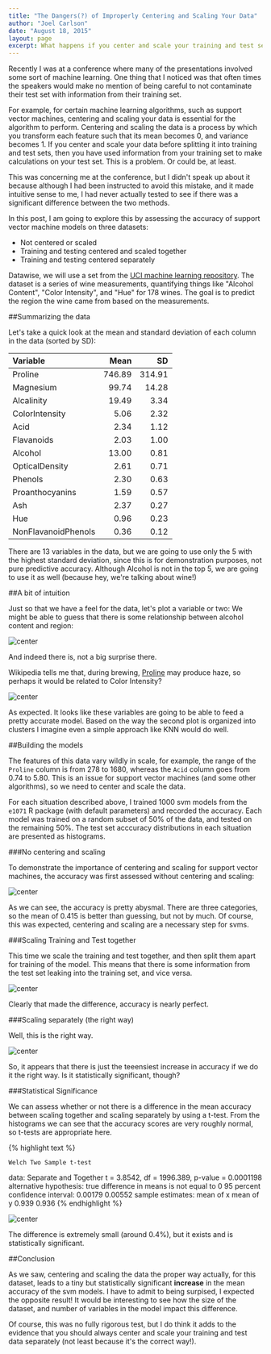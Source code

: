 ```yaml
---
title: "The Dangers(?) of Improperly Centering and Scaling Your Data"
author: "Joel Carlson"
date: "August 18, 2015"
layout: page
excerpt: What happens if you center and scale your training and test set data together? Read on to find out!
---
```


Recently I was at a conference where many of the presentations involved some sort of machine learning. One thing that I noticed was that often times the speakers would make no mention of being careful to not contaminate their test set with information from their training set.
 	
For example, for certain machine learning algorithms, such as support vector machines, centering and scaling your data is essential for the algorithm to perform. Centering and scaling the data is a process by which you transform each feature such that its mean becomes 0, and variance becomes 1. If you center and scale your data before splitting it into training and test sets, then you have used information from your training set to make calculations on your test set. This is a problem. Or could be, at least.

This was concerning me at the conference, but I didn't speak up about it because although I had been instructed to avoid this mistake, and it made intuitive sense to me, I had never actually tested to see if there was a significant difference between the two methods. 

In this post, I am going to explore this by assessing the accuracy of support vector machine models on three datasets: 

  - Not centered or scaled
  - Training and testing centered and scaled together
  - Training and testing centered separately
  
Datawise, we will use a set from the [UCI machine learning repository](http://archive.ics.uci.edu/ml/datasets/Wine). The dataset is a series of wine measurements, quantifying things like "Alcohol Content", "Color Intensity", and "Hue" for 178 wines. The goal is to predict the region the wine came from based on the measurements. 

##Summarizing the data

Let's take a quick look at the mean and standard deviation of each column in the data (sorted by SD):

<table>
 <thead>
  <tr>
   <th style="text-align:left;"> Variable </th>
   <th style="text-align:right;"> Mean </th>
   <th style="text-align:right;"> SD </th>
  </tr>
 </thead>
<tbody>
  <tr>
   <td style="text-align:left;"> Proline </td>
   <td style="text-align:right;"> 746.89 </td>
   <td style="text-align:right;"> 314.91 </td>
  </tr>
  <tr>
   <td style="text-align:left;"> Magnesium </td>
   <td style="text-align:right;"> 99.74 </td>
   <td style="text-align:right;"> 14.28 </td>
  </tr>
  <tr>
   <td style="text-align:left;"> Alcalinity </td>
   <td style="text-align:right;"> 19.49 </td>
   <td style="text-align:right;"> 3.34 </td>
  </tr>
  <tr>
   <td style="text-align:left;"> ColorIntensity </td>
   <td style="text-align:right;"> 5.06 </td>
   <td style="text-align:right;"> 2.32 </td>
  </tr>
  <tr>
   <td style="text-align:left;"> Acid </td>
   <td style="text-align:right;"> 2.34 </td>
   <td style="text-align:right;"> 1.12 </td>
  </tr>
  <tr>
   <td style="text-align:left;"> Flavanoids </td>
   <td style="text-align:right;"> 2.03 </td>
   <td style="text-align:right;"> 1.00 </td>
  </tr>
  <tr>
   <td style="text-align:left;"> Alcohol </td>
   <td style="text-align:right;"> 13.00 </td>
   <td style="text-align:right;"> 0.81 </td>
  </tr>
  <tr>
   <td style="text-align:left;"> OpticalDensity </td>
   <td style="text-align:right;"> 2.61 </td>
   <td style="text-align:right;"> 0.71 </td>
  </tr>
  <tr>
   <td style="text-align:left;"> Phenols </td>
   <td style="text-align:right;"> 2.30 </td>
   <td style="text-align:right;"> 0.63 </td>
  </tr>
  <tr>
   <td style="text-align:left;"> Proanthocyanins </td>
   <td style="text-align:right;"> 1.59 </td>
   <td style="text-align:right;"> 0.57 </td>
  </tr>
  <tr>
   <td style="text-align:left;"> Ash </td>
   <td style="text-align:right;"> 2.37 </td>
   <td style="text-align:right;"> 0.27 </td>
  </tr>
  <tr>
   <td style="text-align:left;"> Hue </td>
   <td style="text-align:right;"> 0.96 </td>
   <td style="text-align:right;"> 0.23 </td>
  </tr>
  <tr>
   <td style="text-align:left;"> NonFlavanoidPhenols </td>
   <td style="text-align:right;"> 0.36 </td>
   <td style="text-align:right;"> 0.12 </td>
  </tr>
</tbody>
</table>

There are 13 variables in the data, but we are going to use only the 5 with the highest standard deviation, since this is for demonstration purposes, not pure predictive accuracy. Although Alcohol is not in the top 5, we are going to use it as well (because hey, we're talking about wine!)

##A bit of intuition

Just so that we have a feel for the data, let's plot a variable or two:
We might be able to guess that there is some relationship between alcohol content and region:

![center](/figs/CentreScale/plot1.png) 

And indeed there is, not a big surprise there.

Wikipedia tells me that, during brewing, [Proline](https://en.wikipedia.org/wiki/Proline) may produce haze, so perhaps it would be related to Color Intensity?

![center](/figs/CentreScale/plot2.png) 

As expected. It looks like these variables are going to be able to feed a pretty accurate model. Based on the way the second plot is organized into clusters I imagine even a simple approach like KNN would do well.

##Building the models

The features of this data vary wildly in scale, for example, the range of the `Proline` column is from 278 to 1680, whereas the `Acid` column goes from 0.74 to 5.80. This is an issue for support vector machines (and some other algorithms), so we need to center and scale the data.

For each situation described above, I trained 1000 svm models from the `e1071` R package (with default parameters) and recorded the accuracy. Each model was trained on a random subset of 50% of the data, and tested on the remaining 50%. The test set acccuracy distributions in each situation are presented as histograms.

###No centering and scaling

To demonstrate the importance of centering and scaling for support vector machines, the accuracy was first assessed without centering and scaling:

![center](/figs/CentreScale/plot3.png) 

As we can see, the accuracy is pretty abysmal. There are three categories, so the mean of 0.415 is better than guessing, but not by much. Of course, this was expected, centering and scaling are a necessary step for svms.

###Scaling Training and Test together

This time we scale the training and test together, and then split them apart for training of the model. This means that there is some information from the test set leaking into the training set, and vice versa.

![center](/figs/CentreScale/plot4.png) 

Clearly that made the difference, accuracy is nearly perfect. 

###Scaling separately (the right way)

Well, this is the right way. 

![center](/figs/CentreScale/plot5.png) 

So, it appears that there is just the teeensiest increase in accuracy if we do it the right way. Is it statistically significant, though?

###Statistical Significance

We can assess whether or not there is a difference in the mean accuracy between scaling together and scaling separately by using a t-test. From the histograms we can see that the accuracy scores are very roughly normal, so t-tests are appropriate here.


{% highlight text %}
 
 	Welch Two Sample t-test
 
 data: Separate and Together
 t = 3.8542, df = 1996.389, p-value = 0.0001198
 alternative hypothesis: true difference in means is not equal to 0
 95 percent confidence interval:
      0.00179 0.00552
 sample estimates:
 mean of x mean of y 
      0.939 0.936
{% endhighlight %}

![center](/figs/CentreScale/plot6.png) 

The difference is extremely small (around 0.4%), but it exists and is statistically significant.  

##Conclusion

As we saw, centering and scaling the data the proper way actually, for this dataset, leads to a tiny but statistically significant **increase** in the mean accuracy of the svm models. 
I have to admit to being surpised, I expected the opposite result! It would be interesting to see how the size of the dataset, and number of variables in the model impact this difference.

Of course, this was no fully rigorous test, but I do think it adds to the evidence that you should always center and scale your training and test data separately (not least because it's the correct way!).

